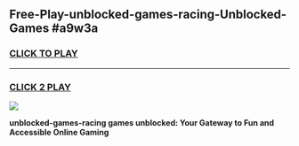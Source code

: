 
## Free-Play-unblocked-games-racing-Unblocked-Games #a9w3a
<h3>
<a href="https://news.freeplayer.one?title=unblocked-games-racing&ref=8M">CLICK TO PLAY</a></h3>
<hr>

<h3>
<a href="https://news.freeplayer.one?title=unblocked-games-racing&ref=8M">CLICK 2 PLAY</a>
  
</h3>

<a href="https://news.freeplayer.one?title=unblocked-games-racing&ref=8M"><img src="https://clearcache.store/games.png"></a>


**unblocked-games-racing games unblocked: Your Gateway to Fun and Accessible Online Gaming**
